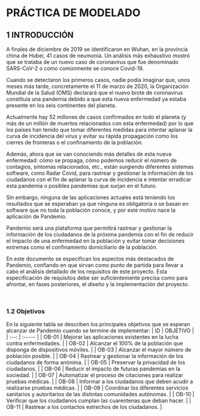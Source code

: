 # PRÁCTICA DE MODELADO
## 1 INTRODUCCIÓN
A finales de diciembre de 2019 se identificaron en Wuhan, en la provincia china de Hubei, 41 casos de neumonía. Un análisis más exhaustivo mostró que se trataba de un nuevo caso de coronavirus que fue denominado SARS-CoV-2 o como comúnmente se conoce Covid-19.

Cuando se detectaron los primeros casos, nadie podía imaginar que, unos meses más tarde, concretamente el 11 de marzo de 2020, la Organización Mundial de la Salud (OMS) declarará que el nuevo brote de coronavirus constituía una pandemia debido a que esta nueva enfermedad ya estaba presente en los seis continentes del planeta.

Actualmente hay 52 millones de casos confirmados en todo el planeta (y más de un millón de muertos relacionados con esta enfermedad) por lo que los países han tenido que tomar diferentes medidas para intentar aplanar la curva de incidencia del virus y evitar su rápida propagación como los cierres de fronteras o el confinamiento de la población. 

Además, ahora que se van conociendo más detalles de esta nueva enfermedad: cómo se propaga, cómo podemos reducir el número de contagios, síntomas relacionados, etc., están surgiendo diferentes sistemas software, como Radar Covid, para rastrear y gestionar la información de los ciudadanos con el fin de aplanar la curva de incidencia e intentar erradicar esta pandemia o posibles pandemias que surjan en el futuro. 

Sin embargo, ninguna de las aplicaciones actuales está teniendo los resultados que se esperaban ya que ninguna es obligatoria o se basan en software que no toda la población conoce, y por este motivo nace la aplicación de Pandemio.

Pandemio será una plataforma que permitirá rastrear y gestionar la información de los ciudadanos de la próxima pandemia con el fin de reducir el impacto de una enfermedad en la población y evitar tomar decisiones extremas como el confinamiento domiciliario de la población.

En este documento se especifican los aspectos más destacados de Pandemio, confiando en que sirvan como punto de partida para llevar a cabo el análisis detallado de los requisitos de este proyecto. Esta especificación de requisitos debe ser suficientemente precisa como para afrontar, en fases posteriores, el diseño y la implementación del proyecto.

<br>

### 1.2 Objetivos
En la siguiente tabla se describen los principales objetivos que se esperan alcanzar de Pandemio cuando se termine de implementar:
 | ID | OBJETIVO |
 | :--: | :----- |
 | OB-01 | Mejorar las aplicaciones existentes en la lucha contra enfermedades. |
 | OB-02 | Alcanzar el 100% de la población que disponga de dispositivos móviles. |
 | OB-03 | Alcanzar el mayor número de población posible. |
 | OB-04 | Rastrear y gestionar la información de los ciudadanos de forma anónima. |
 | OB-05 | Preservar la privacidad de los ciudadanos. |
 | OB-06 | Reducir el impacto de futuras pandemias en la sociedad. |
 | OB-07 | Automatizar el proceso de citaciones para realizar pruebas médicas. |
 | OB-08 | Informar a los ciudadanos que deben acudir a realizarse pruebas médicas. |
 | OB-09 | Coordinar los diferentes servicios sanitarios y autoritarios de las distintas comunidades autónomas. |
 | OB-10 | Verificar que los ciudadanos cumplan las cuarentenas que deban hacer. |
 | OB-11 | Rastrear a los contactos estrechos de los ciudadanos. |
